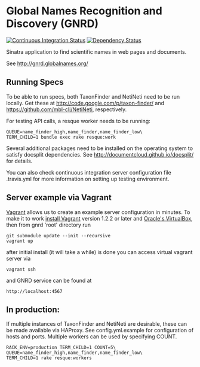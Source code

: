 Global Names Recognition and Discovery (GNRD)
=============================================

[![Continuous Integration Status][1]][2]
[![Dependency Status][3]][4]

Sinatra application to find scientific names in web pages and documents.

See http://gnrd.globalnames.org/

Running Specs
-------------

To be able to run specs, both TaxonFinder and NetiNeti need to be run locally.
Get these at http://code.google.com/p/taxon-finder/ and
https://github.com/mbl-cli/NetiNeti, respectively.

For testing API calls, a resque worker needs to be running:

    QUEUE=name_finder_high,name_finder,name_finder_low\
    TERM_CHILD=1 bundle exec rake resque:work

Several additional packages need to be installed on the operating system to
satisfy docsplit dependencies. See http://documentcloud.github.io/docsplit/
for details.

You can also check continuous integration server configuration file .travis.yml
for more information on setting up testing environment.

Server example via Vagrant
--------------------------

[Vagrant][5] allows us to create an example server configuration in minutes.
To make it to work [install Vagrant][6] version 1.2.2 or later
and [Oracle's VirtualBox][7], then from gnrd 'root' directory run

    git submodule update --init --recursive
    vagrant up

after initial install (it will take a while) is done you can access
virtual vagrant server via

    vagrant ssh

and GNRD service can be found at

    http://localhost:4567


In production:
--------------

If multiple instances of TaxonFinder and NetiNeti are desirable, these can be
made available via HAProxy. See config.yml.example for configuration of hosts
and ports. Multiple workers can be used by specifying COUNT.

    RACK_ENV=production TERM_CHILD=1 COUNT=5\
    QUEUE=name_finder_high,name_finder,name_finder_low\
    TERM_CHILD=1 rake resque:workers


[1]: https://secure.travis-ci.org/GlobalNamesArchitecture/gnrd.png
[2]: http://travis-ci.org/GlobalNamesArchitecture/gnrd
[3]: https://gemnasium.com/GlobalNamesArchitecture/gnrd.png
[4]: https://gemnasium.com/GlobalNamesArchitecture/gnrd
[5]: http://docs.vagrantup.com/v2/getting-started/index.html
[6]: http://docs.vagrantup.com/v2/installation/
[7]: https://www.virtualbox.org/wiki/Downloads
